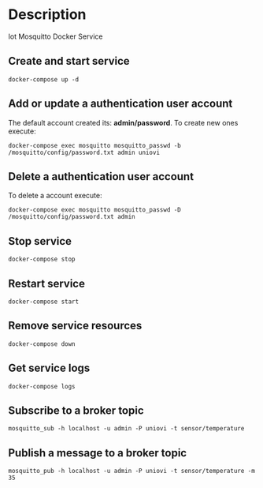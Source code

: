 # Description
Iot Mosquitto Docker Service

## Create and start service
```shell
docker-compose up -d
```

## Add or update a authentication user account
The default account created its: **admin/password**. To create new ones execute:

```shell
docker-compose exec mosquitto mosquitto_passwd -b /mosquitto/config/password.txt admin uniovi
```

## Delete a authentication user account
To delete a account execute:

```shell
docker-compose exec mosquitto mosquitto_passwd -D /mosquitto/config/password.txt admin
```

## Stop service
```shell
docker-compose stop
```

## Restart service
```shell
docker-compose start
```

## Remove service resources
```shell
docker-compose down
```

## Get service logs
```shell
docker-compose logs
```

## Subscribe to a broker topic
```shell
mosquitto_sub -h localhost -u admin -P uniovi -t sensor/temperature
```

## Publish a message to a broker topic
```shell
mosquitto_pub -h localhost -u admin -P uniovi -t sensor/temperature -m 35
```